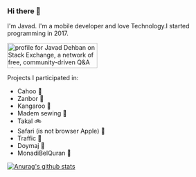 ### Hi there 👋
I'm Javad. I'm a mobile developer and love Technology.I started programming in 2017.

   <a href="https://stackexchange.com/users/11246800/javad-dehban"><img src="https://stackexchange.com/users/flair/11246800.png" width="208" height="58" alt="profile for Javad Dehban on Stack Exchange, a network of free, community-driven Q&amp;A sites" title="profile for Javad Dehban on Stack Exchange, a network of free, community-driven Q&amp;A sites" /></a>

Projects I participated in:
- Cahoo 🌿
- Zanbor 🐝
- Kangaroo 🦘
- Madem sewing 🧵
- Takal 🚲 
- Safari (is not browser Apple) 🚗
- Traffic 🚖
- Doymaj 🍔 
- MonadiBelQuran 📿


<!--
**javaddehban/javaddehban** is a ✨ _special_ ✨ repository because its `README.md` (this file) appears on your GitHub profile.

Here are some ideas to get you started:

- 🔭 I’m currently working on ...
- 🌱 I’m currently learning ...
- 👯 I’m looking to collaborate on ...
- 🤔 I’m looking for help with ...
- 💬 Ask me about ...
- 📫 How to reach me: ...
- 😄 Pronouns: ...
- ⚡ Fun fact: ...
-->

[![Anurag's github stats](https://github-readme-stats.vercel.app/api?username=javaddehban&show_icons=true&theme=tokyonight)](https://github.com/javaddehban)



